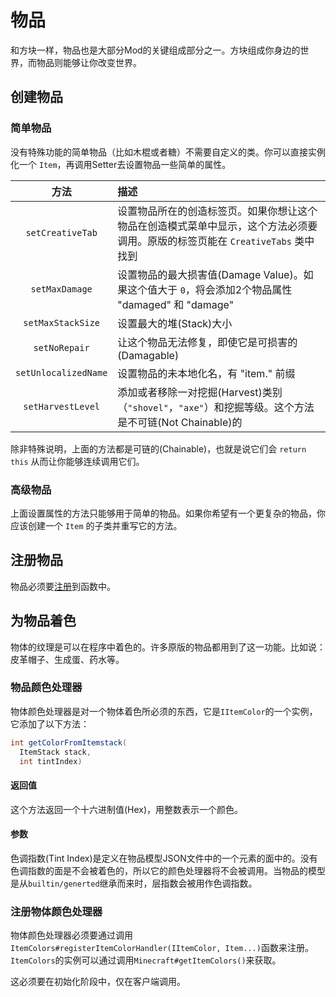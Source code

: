 物品
====

和方块一样，物品也是大部分Mod的关键组成部分之一。方块组成你身边的世界，而物品则能够让你改变世界。

创建物品
-------

### 简单物品

没有特殊功能的简单物品（比如木棍或者糖）不需要自定义的类。你可以直接实例化一个 `Item`，再调用Setter去设置物品一些简单的属性。

|         方法         |                  描述                  |
|:----------------------:|:----------------------------------------------|
|    `setCreativeTab`    | 设置物品所在的创造标签页。如果你想让这个物品在创造模式菜单中显示，这个方法必须要调用。原版的标签页能在 `CreativeTabs` 类中找到 |
|     `setMaxDamage`     | 设置物品的最大损害值(Damage Value)。如果这个值大于 `0`，将会添加2个物品属性 "damaged" 和 "damage" |
|    `setMaxStackSize`   | 设置最大的堆(Stack)大小                  |
|      `setNoRepair`     | 让这个物品无法修复，即使它是可损害的(Damagable) |
|  `setUnlocalizedName`  | 设置物品的未本地化名，有 "item." 前缀 |
|    `setHarvestLevel`   | 添加或者移除一对挖掘(Harvest)类别（`"shovel"`，`"axe"`）和挖掘等级。这个方法是不可链(Not Chainable)的 |

除非特殊说明，上面的方法都是可链的(Chainable)，也就是说它们会 `return this` 从而让你能够连续调用它们。

### 高级物品

上面设置属性的方法只能够用于简单的物品。如果你希望有一个更复杂的物品，你应该创建一个 `Item` 的子类并重写它的方法。

注册物品
-------

物品必须要[注册][registering]到函数中。

为物品着色
---------

物体的纹理是可以在程序中着色的。许多原版的物品都用到了这一功能。比如说：皮革帽子、生成蛋、药水等。

### 物品颜色处理器

物体颜色处理器是对一个物体着色所必须的东西，它是`IItemColor`的一个实例，它添加了以下方法：

```java
int getColorFromItemstack(
  ItemStack stack, 
  int tintIndex)
```

#### 返回值

这个方法返回一个十六进制值(Hex)，用整数表示一个颜色。

#### 参数

色调指数(Tint Index)是定义在物品模型JSON文件中的一个元素的面中的。没有色调指数的面是不会被着色的，所以它的颜色处理器将不会被调用。当物品的模型是从`builtin/generted`继承而来时，层指数会被用作色调指数。

### 注册物体颜色处理器

物体颜色处理器必须要通过调用`ItemColors#registerItemColorHandler(IItemColor, Item...)`函数来注册。`ItemColors`的实例可以通过调用`Minecraft#getItemColors()`来获取。

这必须要在初始化阶段中，仅在客户端调用。

[registering]: ../concepts/registries.md#_2
